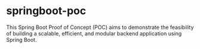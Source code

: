 # springboot-poc
This Spring Boot Proof of Concept (POC) aims to demonstrate the feasibility of building a scalable, efficient, and modular backend application using Spring Boot.
